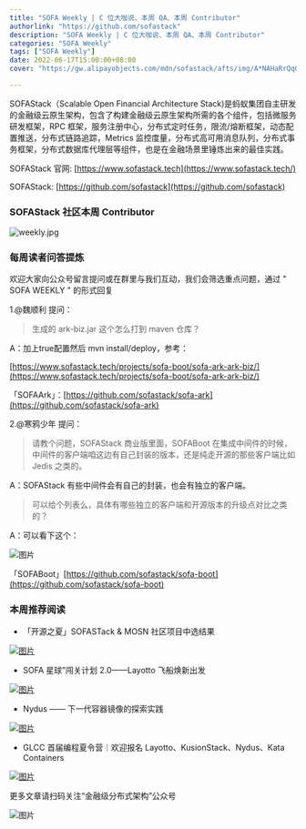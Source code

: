 ```yaml
---
title: "SOFA Weekly | C 位大咖说、本周 QA、本周 Contributor"
authorlink: "https://github.com/sofastack"
description: "SOFA Weekly | C 位大咖说、本周 QA、本周 Contributor"
categories: "SOFA Weekly"
tags: ["SOFA Weekly"]
date: 2022-06-17T15:00:00+08:00
cover: "https://gw.alipayobjects.com/mdn/sofastack/afts/img/A*NAHaRrQqGzAAAAAAAAAAAAAAARQnAQ"

---
```


SOFAStack（Scalable Open Financial Architecture Stack)是蚂蚁集团自主研发的金融级云原生架构，包含了构建金融级云原生架构所需的各个组件，包括微服务研发框架，RPC 框架，服务注册中心，分布式定时任务，限流/熔断框架，动态配置推送，分布式链路追踪，Metrics 监控度量，分布式高可用消息队列，分布式事务框架，分布式数据库代理层等组件，也是在金融场景里锤炼出来的最佳实践。

SOFAStack 官网: [https://www.sofastack.tech](https://www.sofastack.tech/)

SOFAStack: [https://github.com/sofastack](https://github.com/sofastack)

### SOFAStack 社区本周 Contributor 

![weekly.jpg](https://p3-juejin.byteimg.com/tos-cn-i-k3u1fbpfcp/17764c1678824772bb81d5dcb77694da~tplv-k3u1fbpfcp-zoom-1.image)

### 每周读者问答提炼

欢迎大家向公众号留言提问或在群里与我们互动，我们会筛选重点问题，通过 " SOFA WEEKLY " 的形式回复

1.@魏顺利 提问：

>生成的 ark-biz.jar 这个怎么打到 maven 仓库？

A：加上<attach>true</attach>配置然后 mvn install/deploy，参考：

[https://www.sofastack.tech/projects/sofa-boot/sofa-ark-ark-biz/](https://www.sofastack.tech/projects/sofa-boot/sofa-ark-ark-biz/)

「SOFAArk」：[https://github.com/sofastack/sofa-ark](https://github.com/sofastack/sofa-ark)

2.@寒鸦少年 提问：

>请教个问题，SOFAStack 商业版里面，SOFABoot 在集成中间件的时候，中间件的客户端咱这边有自己封装的版本，还是纯走开源的那些客户端比如 Jedis 之类的。

A：SOFAStack 有些中间件会有自己的封装，也会有独立的客户端。

>可以给个列表么，具体有哪些独立的客户端和开源版本的升级点对比之类的？

A：可以看下这个：

![图片](https://p3-juejin.byteimg.com/tos-cn-i-k3u1fbpfcp/4f4329e9ac79467f8d3ffec28c7ce7da~tplv-k3u1fbpfcp-zoom-1.image)

「SOFABoot」[https://github.com/sofastack/sofa-boot](https://github.com/sofastack/sofa-boot)

### 本周推荐阅读

- 「开源之夏」SOFASTack & MOSN 社区项目中选结果

[![图片](https://p3-juejin.byteimg.com/tos-cn-i-k3u1fbpfcp/75baa076b23845ce8d63a3ed9ac0e126~tplv-k3u1fbpfcp-zoom-1.image)](http://mp.weixin.qq.com/s?__biz=MzUzMzU5Mjc1Nw==&mid=2247511279&idx=1&sn=4d831229eee252064b4d940b2080d424&chksm=faa34335cdd4ca233573b12f5fc7e8b22a4e14a5ad003856fe246f7f6991645f774c590becb5&scene=21)

- SOFA 星球”闯关计划 2.0——Layotto 飞船焕新出发

[![图片](https://p3-juejin.byteimg.com/tos-cn-i-k3u1fbpfcp/eb25ccf615d2488faaf2c44a964bb1f2~tplv-k3u1fbpfcp-zoom-1.image)](http://mp.weixin.qq.com/s?__biz=MzUzMzU5Mjc1Nw==&mid=2247511173&idx=1&sn=42ef288272494dd294f14af454e0cb6d&chksm=faa3435fcdd4ca495c5c27e6ef8b5d241ab012d24364e0adfc4eb8a596fb928c4f3aeae508d0&scene=21)

- Nydus —— 下一代容器镜像的探索实践

[![图片](https://p3-juejin.byteimg.com/tos-cn-i-k3u1fbpfcp/8db66a2a6bfb45dfa5aca0cc4492c770~tplv-k3u1fbpfcp-zoom-1.image)](http://mp.weixin.qq.com/s?__biz=MzUzMzU5Mjc1Nw==&mid=2247510940&idx=1&sn=b545e0836a6182abddd13a05b2f90ba9&chksm=faa34446cdd4cd50a461f071cdc4d871bd6eeef2318a2ec73968c117b41740a56a296c726aee&scene=21)

- GLCC 首届编程夏令营｜欢迎报名 Layotto、KusionStack、Nydus、Kata Containers

[![图片](https://p3-juejin.byteimg.com/tos-cn-i-k3u1fbpfcp/04f4b8844106499f8c0a4395601eb319~tplv-k3u1fbpfcp-zoom-1.image)](http://mp.weixin.qq.com/s?__biz=MzUzMzU5Mjc1Nw==&mid=2247510027&idx=1&sn=43a8f240d7edd036307d0f1fdd616714&chksm=faa347d1cdd4cec7adf7762963a94617060d96decba99beffb44d5f940e5a7f076b0844c4ab0&scene=21)

更多文章请扫码关注“金融级分布式架构”公众号

![图片](https://p3-juejin.byteimg.com/tos-cn-i-k3u1fbpfcp/60b9e97715b942ceac9fda038437e814~tplv-k3u1fbpfcp-zoom-1.image)
